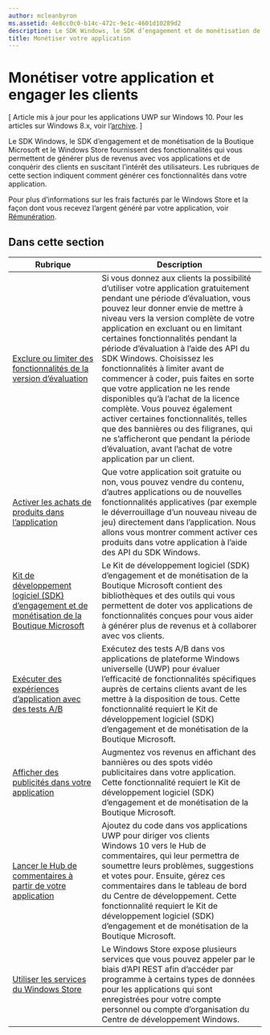 ```yaml
---
author: mcleanbyron
ms.assetid: 4e8cc0c0-b14c-472c-9e1c-4601d10289d2
description: Le SDK Windows, le SDK d’engagement et de monétisation de la Boutique Microsoft et le Windows Store fournissent de nombreuses fonctionnalités qui vous permettent de générer plus de revenus avec vos applications et de conquérir des clients en engageant les utilisateurs.
title: Monétiser votre application
---
```


# Monétiser votre application et engager les clients


\[ Article mis à jour pour les applications UWP sur Windows 10. Pour les articles sur Windows 8.x, voir l’[archive](http://go.microsoft.com/fwlink/p/?linkid=619132). \]

Le SDK Windows, le SDK d’engagement et de monétisation de la Boutique Microsoft et le Windows Store fournissent des fonctionnalités qui vous permettent de générer plus de revenus avec vos applications et de conquérir des clients en suscitant l’intérêt des utilisateurs. Les rubriques de cette section indiquent comment générer ces fonctionnalités dans votre application.

Pour plus d’informations sur les frais facturés par le Windows Store et la façon dont vous recevez l’argent généré par votre application, voir [Rémunération](https://msdn.microsoft.com/library/windows/apps/mt148536).

## Dans cette section


| Rubrique                                                                                                       | Description                 |
|-------------------------------------------------------------------------------------------------------------|-----------------------------|
| [Exclure ou limiter des fonctionnalités de la version d’évaluation](exclude-or-limit-features-in-a-trial-version-of-your-app.md) | Si vous donnez aux clients la possibilité d’utiliser votre application gratuitement pendant une période d’évaluation, vous pouvez leur donner envie de mettre à niveau vers la version complète de votre application en excluant ou en limitant certaines fonctionnalités pendant la période d’évaluation à l’aide des API du SDK Windows. Choisissez les fonctionnalités à limiter avant de commencer à coder, puis faites en sorte que votre application ne les rende disponibles qu’à l’achat de la licence complète. Vous pouvez également activer certaines fonctionnalités, telles que des bannières ou des filigranes, qui ne s’afficheront que pendant la période d’évaluation, avant l’achat de votre application par un client. |
| [Activer les achats de produits dans l’application](enable-in-app-product-purchases.md)                                       | Que votre application soit gratuite ou non, vous pouvez vendre du contenu, d’autres applications ou de nouvelles fonctionnalités applicatives (par exemple le déverrouillage d’un nouveau niveau de jeu) directement dans l’application. Nous allons vous montrer comment activer ces produits dans votre application à l’aide des API du SDK Windows.    |
| [Kit de développement logiciel (SDK) d’engagement et de monétisation de la Boutique Microsoft](monetize-your-app-with-the-microsoft-store-engagement-and-monetization-sdk.md)      | Le Kit de développement logiciel (SDK) d’engagement et de monétisation de la Boutique Microsoft contient des bibliothèques et des outils qui vous permettent de doter vos applications de fonctionnalités conçues pour vous aider à générer plus de revenus et à collaborer avec vos clients.   |
| [Exécuter des expériences d’application avec des tests A/B](run-app-experiments-with-a-b-testing.md)      |   Exécutez des tests A/B dans vos applications de plateforme Windows universelle (UWP) pour évaluer l’efficacité de fonctionnalités spécifiques auprès de certains clients avant de les mettre à la disposition de tous. Cette fonctionnalité requiert le Kit de développement logiciel (SDK) d’engagement et de monétisation de la Boutique Microsoft.  |
| [Afficher des publicités dans votre application](display-ads-in-your-app.md)      |   Augmentez vos revenus en affichant des bannières ou des spots vidéo publicitaires dans votre application. Cette fonctionnalité requiert le Kit de développement logiciel (SDK) d’engagement et de monétisation de la Boutique Microsoft.   |
| [Lancer le Hub de commentaires à partir de votre application](launch-feedback-hub-from-your-app.md)      |   Ajoutez du code dans vos applications UWP pour diriger vos clients Windows 10 vers le Hub de commentaires, qui leur permettra de soumettre leurs problèmes, suggestions et votes pour. Ensuite, gérez ces commentaires dans le tableau de bord du Centre de développement. Cette fonctionnalité requiert le Kit de développement logiciel (SDK) d’engagement et de monétisation de la Boutique Microsoft.   |
| [Utiliser les services du Windows Store](using-windows-store-services.md)                                    | Le Windows Store expose plusieurs services que vous pouvez appeler par le biais d’API REST afin d’accéder par programme à certains types de données pour les applications qui sont enregistrées pour votre compte personnel ou compte d’organisation du Centre de développement Windows.    |


<!--HONumber=May16_HO2-->


